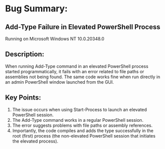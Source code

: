 # Bug Summary: 
## Add-Type Failure in Elevated PowerShell Process
Running on Microsoft Windows NT 10.0.20348.0

## Description:
When running Add-Type command in an elevated PowerShell process started programmatically, it fails with an error related to file paths or assemblies not being found. The same code works fine when run directly in an admin PowerShell window launched from the GUI.

## Key Points:
1. The issue occurs when using Start-Process to launch an elevated PowerShell session.
2. The Add-Type command works in a regular PowerShell session.
3. The error suggests problems with file paths or assembly references.
4. Importantly, the code compiles and adds the type successfully in the root (first) process (the non-elevated PowerShell session that initiates the elevated process).
